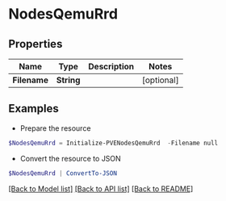 # NodesQemuRrd
## Properties

Name | Type | Description | Notes
------------ | ------------- | ------------- | -------------
**Filename** | **String** |  | [optional] 

## Examples

- Prepare the resource
```powershell
$NodesQemuRrd = Initialize-PVENodesQemuRrd  -Filename null
```

- Convert the resource to JSON
```powershell
$NodesQemuRrd | ConvertTo-JSON
```

[[Back to Model list]](../README.md#documentation-for-models) [[Back to API list]](../README.md#documentation-for-api-endpoints) [[Back to README]](../README.md)

